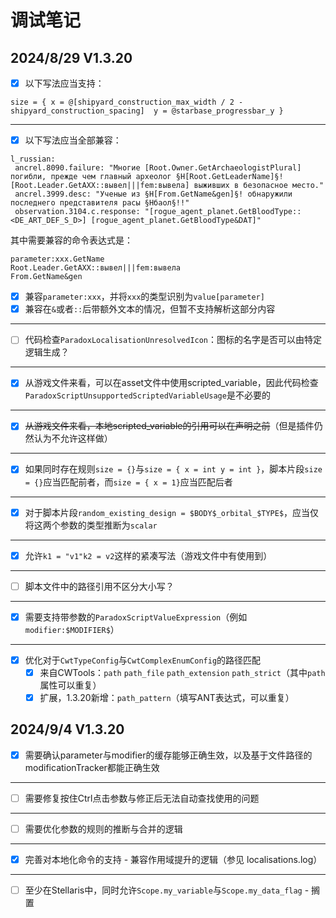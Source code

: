 # 调试笔记

## 2024/8/29 V1.3.20

* [X] 以下写法应当支持：

```
size = { x = @[shipyard_construction_max_width / 2 - shipyard_construction_spacing]  y = @starbase_progressbar_y }
```

***

* [X] 以下写法应当全部兼容：

```
l_russian:
 ancrel.8090.failure: "Многие [Root.Owner.GetArchaeologistPlural] погибли, прежде чем главный археолог §H[Root.GetLeaderName]§! [Root.Leader.GetAXX::вывел|||fem:вывела] выживших в безопасное место."
 ancrel.3999.desc: "Ученые из §H[From.GetName&gen]§! обнаружили последнего представителя расы §Hбаол§!!"
 observation.3104.c.response: "[rogue_agent_planet.GetBloodType::<DE_ART_DEF_S_D>] [rogue_agent_planet.GetBloodType&DAT]"
```

其中需要兼容的命令表达式是：

```
parameter:xxx.GetName
Root.Leader.GetAXX::вывел|||fem:вывела
From.GetName&gen
```

* [X] 兼容`parameter:xxx`，并将`xxx`的类型识别为`value[parameter]`
* [X] 兼容在`&`或者`::`后带额外文本的情况，但暂不支持解析这部分内容

***

* [ ] 代码检查`ParadoxLocalisationUnresolvedIcon`：图标的名字是否可以由特定逻辑生成？

***

* [X] 从游戏文件来看，可以在asset文件中使用scripted_variable，因此代码检查`ParadoxScriptUnsupportedScriptedVariableUsage`是不必要的

***

* [X] ~~从游戏文件来看，本地scripted_variable的引用可以在声明之前~~（但是插件仍然认为不允许这样做）

***

* [X] 如果同时存在规则`size = {}`与`size = { x = int y = int }`，脚本片段`size = {}`应当匹配前者，而`size = { x = 1}`应当匹配后者

***

* [X] 对于脚本片段`random_existing_design = $BODY$_orbital_$TYPE$`，应当仅将这两个参数的类型推断为`scalar`

***

* [X] 允许`k1 = "v1"k2 = v2`这样的紧凑写法（游戏文件中有使用到）

***

* [ ] 脚本文件中的路径引用不区分大小写？

***

* [X] 需要支持带参数的`ParadoxScriptValueExpression`（例如`modifier:$MODIFIER$`）

***

* [X] 优化对于`CwtTypeConfig`与`CwtComplexEnumConfig`的路径匹配
  * [X] 来自CWTools：`path` `path_file` `path_extension` `path_strict`（其中`path`属性可以重复）
  * [X] 扩展，1.3.20新增：`path_pattern`（填写ANT表达式，可以重复）

## 2024/9/4 V1.3.20

* [X] 需要确认parameter与modifier的缓存能够正确生效，以及基于文件路径的modificationTracker都能正确生效

***

* [ ] 需要修复按住Ctrl点击参数与修正后无法自动查找使用的问题

*** 

* [ ] 需要优化参数的规则的推断与合并的逻辑

***

* [X] 完善对本地化命令的支持 - 兼容作用域提升的逻辑（参见 localisations.log）

***

* [ ] 至少在Stellaris中，同时允许`Scope.my_variable`与`Scope.my_data_flag` - 搁置
